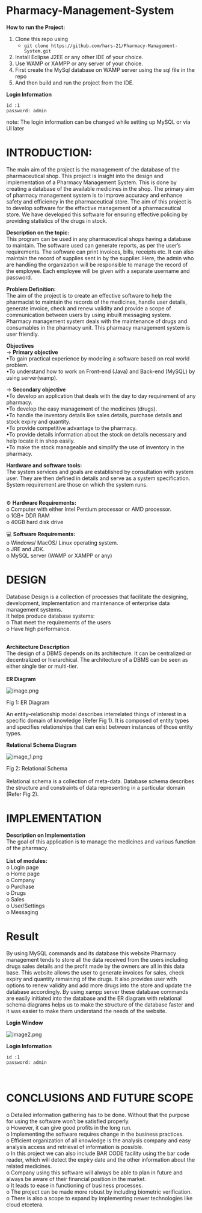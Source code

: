 # **Pharmacy-Management-System**

**How to run the Project:**

1. Clone this repo using
   - `git clone https://github.com/hars-21/Pharmacy-Management-System.git`
2. Install Eclipse J2EE or any other IDE of your choice.
3. Use WAMP or XAMPP or any server of your choice.
4. First create the MySql database on WAMP server using the sql file in the repo
5. And then build and run the project from the IDE.

**Login Information** <br>

```
id :1
password: admin
```

note: The login information can be changed while setting up MySQL or via UI later

# INTRODUCTION: <br>

The main aim of the project is the management of the database of the pharmaceutical shop. This project is insight into the design and implementation of a Pharmacy Management System. This is done by creating a database of the available medicines in the shop. The primary aim of pharmacy management system is to improve accuracy and enhance safety and efficiency in the pharmaceutical store. The aim of this project is to develop software for the effective management of a pharmaceutical store. We have developed this software for ensuring effective policing by providing statistics of the drugs in stock.

**Description on the topic:** <br>
This program can be used in any pharmaceutical shops having a database to maintain. The software used can generate reports, as per the user’s requirements. The software can print invoices, bills, receipts etc. It can also maintain the record of supplies sent in by the supplier. Here, the admin who are handling the organization will be responsible to manage the record of the employee. Each employee will be given with a separate username and password.

**Problem Definition:**<br>
The aim of the project is to create an effective software to help the pharmacist to maintain the records of the medicines, handle user details, generate invoice, check and renew validity and provide a scope of communication between users by using inbuilt messaging system. Pharmacy management system deals with the maintenance of drugs and consumables in the pharmacy unit. This pharmacy management system is user friendly.

**Objectives**<br>
-> **Primary objective**<br>
•To gain practical experience by modeling a software based on real world problem. <br>
•To understand how to work on Front-end (Java) and Back-end (MySQL) by using server(wamp).

-> **Secondary objective** <br>
•To develop an application that deals with the day to day requirement of any pharmacy.<br>
•To develop the easy management of the medicines (drugs). <br>
•To handle the inventory details like sales details, purchase details and stock expiry and quantity.<br>
•To provide competitive advantage to the pharmacy.<br>
•To provide details information about the stock on details necessary and help locate it in shop easily. <br>
•To make the stock manageable and simplify the use of inventory in the pharmacy.<br>

**Hardware and software tools:**<br>
The system services and goals are established by consultation with system user. They are then defined in details and serve as a system specification. System requirement are those on which the system runs.<br><br>

⚙️ **Hardware Requirements:**<br>
o Computer with either Intel Pentium processor or AMD processor.<br>
o 1GB+ DDR RAM<br>
o 40GB hard disk drive<br>

💻 **Software Requirements:**<br>
o Windows/ MacOS/ Linux operating system.<br>
o JRE and JDK.<br>
o MySQL server (WAMP or XAMPP or any)<br>

# DESIGN<br>

Database Design is a collection of processes that facilitate the designing, development, implementation and maintenance of enterprise data management systems.<br>
It helps produce database systems:<br>
o That meet the requirements of the users<br>
o Have high performance.<br><br>

**Architecture Description** <br>
The design of a DBMS depends on its architecture. It can be centralized or decentralized or hierarchical. The architecture of a DBMS can be seen as either single tier or multi-tier.<br><br>
**ER Diagram**

![image.png](diagram/ER_diagram.png)

Fig 1: ER Diagram

An entity–relationship model describes interrelated things of interest in a specific domain of knowledge (Refer Fig 1). It is composed of entity types and specifies relationships that can exist between instances of those entity types.

**Relational Schema Diagram**

![image_1.png](diagram/RelationalSchema.png)

Fig 2: Relational Schema <br><br>
Relational schema is a collection of meta-data. Database schema describes the structure and constraints of data representing in a particular domain (Refer Fig 2).

# IMPLEMENTATION <br>

**Description on Implementation**<br>
The goal of this application is to manage the medicines and various function of the pharmacy. <br><br>
**List of modules:**<br>
o Login page<br>
o Home page<br>
o Company<br>
o Purchase<br>
o Drugs<br>
o Sales<br>
o User/Settings<br>
o Messaging<br>

# Result <br>

By using MySQL commands and its database this website Pharmacy management tends to store all the data received from the users including drugs sales details and the profit made by the owners are all in this data base. This website allows the user to generate invoices for sales, check expiry and quantity remaining of the drugs. It also provides user with options to renew validity and add more drugs into the store and update the database accordingly. By using xampp server these database commands are easily initiated into the database and the ER diagram with relational schema diagrams helps us to make the structure of the database faster and it was easier to make them understand the needs of the website.<br>

**Login Window** <br>

![image2.png]()

**Login Information** <br>

```
id :1
password: admin
```

 <br>

# CONCLUSIONS AND FUTURE SCOPE

o Detailed information gathering has to be done. Without that the purpose for using the software won’t be satisfied properly.<br>
o However, it can give good profits in the long run.<br>
o Implementing the software requires change in the business practices.<br>
o Efficient organization of all knowledge is the analysis company and easy analysis access and retrieval of information is possible.<br>
o In this project we can also include BAR CODE facility using the bar code reader, which will detect the expiry date and the other information about the related medicines.<br>
o Company using this software will always be able to plan in future and always be aware of their financial position in the market. <br>
o It leads to ease in functioning of business processes.<br>
o The project can be made more robust by including biometric verification.<br>
o There is also a scope to expand by implementing newer technologies like cloud etcetera. <br>
